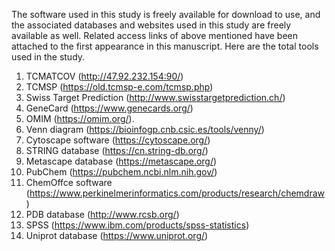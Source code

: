The software used in this study is freely available for download to use, and the associated databases and websites used in this study are freely available as well. 
Related access links of above mentioned have been attached to the first appearance in this manuscript. Here are the total tools used in the study.
1.	TCMATCOV (http://47.92.232.154:90/) 
2.	TCMSP (https://old.tcmsp-e.com/tcmsp.php)
3.	Swiss Target Prediction (http://www.swisstargetprediction.ch/)
4.	GeneCard (https://www.genecards.org/) 
5.	OMIM (https://omim.org/).
6.	Venn diagram (https://bioinfogp.cnb.csic.es/tools/venny/)
7.	Cytoscape software (https://cytoscape.org/)
8.	STRING database (https://cn.string-db.org/)
9.	Metascape database (https://metascape.org/)
10.	PubChem (https://pubchem.ncbi.nlm.nih.gov/)
11.	ChemOffce software (https://www.perkinelmerinformatics.com/products/research/chemdraw)
12.	PDB database (http://www.rcsb.org/)
13.	SPSS (https://www.ibm.com/products/spss-statistics)
14.	Uniprot database (https://www.uniprot.org/)
